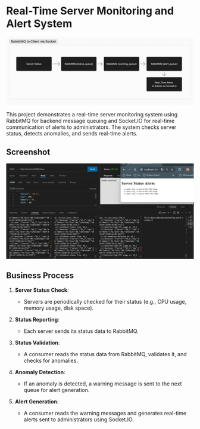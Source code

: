 # Real-Time Server Monitoring and Alert System

![Flow Diagram](flow.png)

This project demonstrates a real-time server monitoring system using RabbitMQ for backend message queuing and Socket.IO for real-time communication of alerts to administrators. The system checks server status, detects anomalies, and sends real-time alerts.

## Screenshot

![Screenshot](screenshot.png)

## Business Process

1. **Server Status Check**:
   - Servers are periodically checked for their status (e.g., CPU usage, memory usage, disk space).

2. **Status Reporting**:
   - Each server sends its status data to RabbitMQ.

3. **Status Validation**:
   - A consumer reads the status data from RabbitMQ, validates it, and checks for anomalies.

4. **Anomaly Detection**:
   - If an anomaly is detected, a warning message is sent to the next queue for alert generation.

5. **Alert Generation**:
   - A consumer reads the warning messages and generates real-time alerts sent to administrators using Socket.IO.

